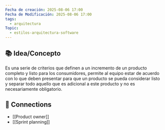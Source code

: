 ```yaml
---
Fecha de creación: 2025-08-06 17:00
Fecha de Modificación: 2025-08-06 17:00
tags:
  - arquitectura
Topic:
  - estilos-arquitectura-software
---
```



## 📚 Idea/Concepto 

Es una serie de criterios que definen a un incremento de un producto completo y listo para los consumidores, permite al equipo estar de acuerdo con lo que deben presentar para que un producto se pueda considerar listo y separar todo aquello que es adicional a este producto y no es necesariamente obligatorio.
## 🔗 Connections
- [[Product owner]]
- [[Sprint planning]]

